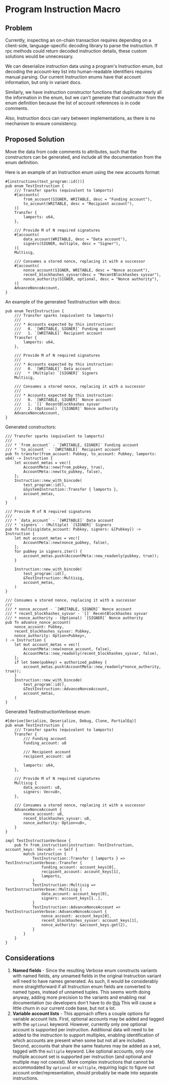 # Program Instruction Macro

## Problem

Currently, inspecting an on-chain transaction requires depending on a
client-side, language-specific decoding library to parse the instruction. If
rpc methods could return decoded instruction details, these custom solutions
would be unnecessary.

We can deserialize instruction data using a program's Instruction enum, but
decoding the account-key list into human-readable identifiers requires manual
parsing. Our current Instruction enums have that account information, but only
in variant docs.

Similarly, we have instruction constructor functions that duplicate nearly all
the information in the enum, but we can't generate that constructor from the
enum definition because the list of account references is in code comments.

Also, Instruction docs can vary between implementations, as there is no
mechanism to ensure consistency.

## Proposed Solution

Move the data from code comments to attributes, such that the constructors
can be generated, and include all the documentation from the enum definition.

Here is an example of an Instruction enum using the new accounts format:

```rust,ignore
#[instructions(test_program::id())]
pub enum TestInstruction {
    /// Transfer sparks (equivalent to lamports)
    #[accounts(
        from_account(SIGNER, WRITABLE, desc = "Funding account"),
        to_account(WRITABLE, desc = "Recipient account"),
    )]
    Transfer {
        lamports: u64,
    },

    /// Provide M of N required signatures
    #[accounts(
        data_account(WRITABLE, desc = "Data account"),
        signers(SIGNER, multiple, desc = "Signer"),
    )]
    Multisig,

    /// Consumes a stored nonce, replacing it with a successor
    #[accounts(
        nonce_account(SIGNER, WRITABLE, desc = "Nonce account"),
        recent_blockhashes_sysvar(desc = "RecentBlockhashes sysvar"),
        nonce_authority(SIGNER, optional, desc = "Nonce authority"),
    )]
    AdvanceNonceAccount,
}
```

An example of the generated TestInstruction with docs:

```rust,ignore
pub enum TestInstruction {
    /// Transfer sparks (equivalent to lamports)
    ///
    /// * Accounts expected by this instruction:
    ///   0. `[WRITABLE, SIGNER]` Funding account
    ///   1. `[WRITABLE]` Recipient account
    Transfer {
        lamports: u64,
    },

    /// Provide M of N required signatures
    ///
    /// * Accounts expected by this instruction:
    ///   0. `[WRITABLE]` Data account
    ///   * (Multiple) `[SIGNER]` Signers
    Multisig,

    /// Consumes a stored nonce, replacing it with a successor
    ///
    /// * Accounts expected by this instruction:
    ///   0. `[WRITABLE, SIGNER]` Nonce account
    ///   1. `[]` RecentBlockhashes sysvar
    ///   2. (Optional) `[SIGNER]` Nonce authority
    AdvanceNonceAccount,
}
```

Generated constructors:

```rust,ignore
/// Transfer sparks (equivalent to lamports)
///
/// * `from_account` - `[WRITABLE, SIGNER]` Funding account
/// * `to_account` - `[WRITABLE]` Recipient account
pub fn transfer(from_account: Pubkey, to_account: Pubkey, lamports: u64) -> Instruction {
    let account_metas = vec![
        AccountMeta::new(from_pubkey, true),
        AccountMeta::new(to_pubkey, false),
    ];
    Instruction::new_with_bincode(
        test_program::id(),
        &SystemInstruction::Transfer { lamports },
        account_metas,
    )
}

/// Provide M of N required signatures
///
/// * `data_account` - `[WRITABLE]` Data account
/// * `signers` - (Multiple) `[SIGNER]` Signers
pub fn multisig(data_account: Pubkey, signers: &[Pubkey]) -> Instruction {
    let mut account_metas = vec![
        AccountMeta::new(nonce_pubkey, false),
    ];
    for pubkey in signers.iter() {
        account_metas.push(AccountMeta::new_readonly(pubkey, true));
    }

    Instruction::new_with_bincode(
        test_program::id(),
        &TestInstruction::Multisig,
        account_metas,
    )
}

/// Consumes a stored nonce, replacing it with a successor
///
/// * nonce_account - `[WRITABLE, SIGNER]` Nonce account
/// * recent_blockhashes_sysvar - `[]` RecentBlockhashes sysvar
/// * nonce_authority - (Optional) `[SIGNER]` Nonce authority
pub fn advance_nonce_account(
    nonce_account: Pubkey,
    recent_blockhashes_sysvar: Pubkey,
    nonce_authority: Option<Pubkey>,
) -> Instruction {
    let mut account_metas = vec![
        AccountMeta::new(nonce_account, false),
        AccountMeta::new_readonly(recent_blockhashes_sysvar, false),
    ];
    if let Some(pubkey) = authorized_pubkey {
        account_metas.push(AccountMeta::new_readonly*nonce_authority, true));
    }
    Instruction::new_with_bincode(
        test_program::id(),
        &TestInstruction::AdvanceNonceAccount,
        account_metas,
    )
}

```

Generated TestInstructionVerbose enum:

```rust,ignore
#[derive(Serialize, Deserialize, Debug, Clone, PartialEq)]
pub enum TestInstruction {
    /// Transfer sparks (equivalent to lamports)
    Transfer {
        /// Funding account
        funding_account: u8

        /// Recipient account
        recipient_account: u8

        lamports: u64,
    },

    /// Provide M of N required signatures
    Multisig {
        data_account: u8,
        signers: Vec<u8>,
    },

    /// Consumes a stored nonce, replacing it with a successor
    AdvanceNonceAccount {
        nonce_account: u8,
        recent_blockhashes_sysvar: u8,
        nonce_authority: Option<u8>,
    }
}

impl TestInstructionVerbose {
    pub fn from_instruction(instruction: TestInstruction, account_keys: Vec<u8>) -> Self {
        match instruction {
            TestInstruction::Transfer { lamports } => TestInstructionVerbose::Transfer {
                funding_account: account_keys[0],
                recipient_account: account_keys[1],
                lamports,
            }
            TestInstruction::Multisig => TestInstructionVerbose::Multisig {
                data_account: account_keys[0],
                signers: account_keys[1..],
            }
            TestInstruction::AdvanceNonceAccount => TestInstructionVerbose::AdvanceNonceAccount {
                nonce_account: account_keys[0],
                recent_blockhashes_sysvar: account_keys[1],
                nonce_authority: &account_keys.get(2),
            }
        }
    }
}

```

## Considerations

1. **Named fields** - Since the resulting Verbose enum constructs variants with
   named fields, any unnamed fields in the original Instruction variant will need
   to have names generated. As such, it would be considerably more straightforward
   if all Instruction enum fields are converted to named types, instead of unnamed
   tuples. This seems worth doing anyway, adding more precision to the variants and
   enabling real documentation (so developers don't have to do
   [this](https://github.com/solana-labs/solana/blob/3aab13a1679ba2b7846d9ba39b04a52f2017d3e0/sdk/src/system_instruction.rs#L140)
   This will cause a little churn in our current code base, but not a lot.
2. **Variable account lists** - This approach offers a couple options for
   variable account lists. First, optional accounts may be added and tagged with
   the `optional` keyword. However, currently only one optional account is
   supported per instruction. Additional data will need to be added to the
   instruction to support multiples, enabling identification of which accounts are
   present when some but not all are included. Second, accounts that share the same
   features may be added as a set, tagged with the `multiple` keyword. Like
   optional accounts, only one multiple account set is supported per instruction
   (and optional and multiple may not coexist). More complex instructions that
   cannot be accommodated by `optional` or `multiple`, requiring logic to figure
   out account order/representation, should probably be made into separate
   instructions.
